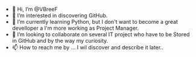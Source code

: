 - 👋 Hi, I’m @VBreeF
- 👀 I’m interested in discovering GitHub.
- 🌱 I’m currently learning Python, but I don't want to become a great develloper a I'm more working as Project Manager.
- 💞️ I’m looking to collaborate on several IT project who have to be Stored in GitHub and by the way my curiosity.
- 📫 How to reach me by ... I wil discover and describe it later..

<!---
VBreeF/VBreeF is a ✨ special ✨ repository because its `README.md` (this file) appears on your GitHub profile.
You can click the Preview link to take a look at your changes.
--->
